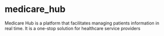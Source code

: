 # medicare_hub
Medicare Hub is a platform that facilitates managing patients information in real time. It is a one-stop solution for healthcare service providers
